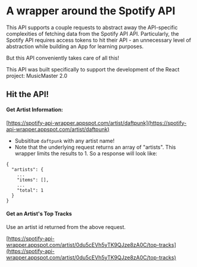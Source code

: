 # A wrapper around the Spotify API

This API supports a couple requests to abstract away the API-specific complexities of fetching data from the Spotify API API. Particularly, the Spotify API requires access tokens to hit their API - an unnecessary level of abstraction while building an App for learning purposes.

But this API conveniently takes care of all this!

This API was built specifically to support the development of the React project: MusicMaster 2.0

## Hit the API!
#### Get Artist Information:
[https://spotify-api-wrapper.appspot.com/artist/daftpunk](https://spotify-api-wrapper.appspot.com/artist/daftpunk)

* Subsititue `daftpunk` with any artist name!
* Note that the underlying request returns an array of "artists". This wrapper limits the results to 1. So a response will look like:

```
{
  "artists": {
    ...
    "items": [],
    ...
    "total": 1
  }
}
```

#### Get an Artist's Top Tracks
Use an artist id returned from the above request.

[https://spotify-api-wrapper.appspot.com/artist/0du5cEVh5yTK9QJze8zA0C/top-tracks](https://spotify-api-wrapper.appspot.com/artist/0du5cEVh5yTK9QJze8zA0C/top-tracks)